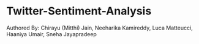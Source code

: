 # Twitter-Sentiment-Analysis

Authored By: Chirayu (Mitthi) Jain, Neeharika Kamireddy, Luca Matteucci, Haaniya Umair, Sneha Jayapradeep
